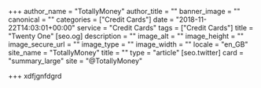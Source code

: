 +++
author_name = "TotallyMoney"
author_title = ""
banner_image = ""
canonical = ""
categories = ["Credit Cards"]
date = "2018-11-22T14:03:01+00:00"
service = "Credit Cards"
tags = ["Credit Cards"]
title = "Twenty One"
[seo.og]
description = ""
image_alt = ""
image_height = ""
image_secure_url = ""
image_type = ""
image_width = ""
locale = "en_GB"
site_name = "TotallyMoney"
title = ""
type = "article"
[seo.twitter]
card = "summary_large"
site = "@TotallyMoney"

+++
xdfjgnfdgrd
